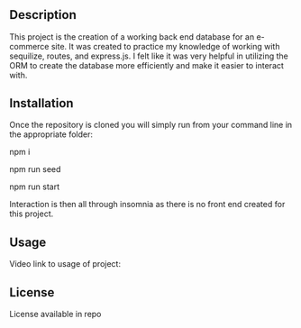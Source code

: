 
# <ORM E-commerce Back End>

## Description

This project is the creation of a working back end database for an e-commerce site. It was created to practice my knowledge of working with sequilize, routes, and express.js. I felt like it was very helpful in utilizing the ORM to create the database more efficiently and make it easier to interact with.

## Installation

Once the repository is cloned you will simply run from your command line in the appropriate folder:

npm i

npm run seed

npm run start

Interaction is then all through insomnia as there is no front end created for this project.



## Usage

Video link to usage of project:



## License

License available in repo

